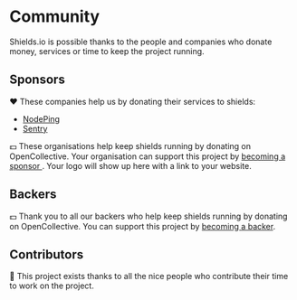 # Community

Shields.io is possible thanks to the people and companies who donate money, services or time to keep the project running.

## Sponsors

❤️ These companies help us by donating their services to shields:

<ul>
    <li>
        <a href="https://nodeping.com/">
        NodePing
        </a>
    </li>
    <li>
        <a href="https://sentry.io/">
        Sentry
        </a>
    </li>
</ul>

💵 These organisations help keep shields running by donating on OpenCollective. Your organisation can support this project by <a href="https://opencollective.com/shields#sponsor">becoming a sponsor </a>. Your logo will show up here with a link to your website.

<p>
    <object data="https://opencollective.com/shields/sponsors.svg?avatarHeight=80&width=600" />
</p>

## Backers

💵 Thank you to all our backers who help keep shields running by donating on OpenCollective. You can support this project by <a href="https://opencollective.com/shields#backer">becoming a backer</a>.

<p>
    <object data="https://opencollective.com/shields/backers.svg?width=600" />
</p>

## Contributors

🙏 This project exists thanks to all the nice people who contribute their time to work on the project.

<p>
    <object data="https://opencollective.com/shields/contributors.svg?width=600" />
</p>

✨ Shields is helped by these companies which provide a free plan for their product or service:

<ul>
    <li>
        <a href="https://coveralls.io/">Coveralls</a>
    </li>
    <li>
        <a href="https://www.cloudflare.com/">Cloudflare</a>
    </li>
    <li>
        <a href="https://discord.com/">Discord</a>
    </li>
    <li>
        <a href="https://github.com/">GitHub</a>
    </li>
    <li>
        <a href="https://uptimerobot.com/">Uptime Robot</a>
    </li>
</ul>
